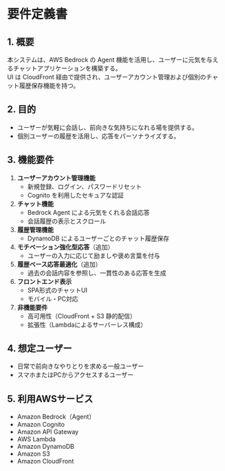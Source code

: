 # 要件定義書  
## 1. 概要  
本システムは、AWS Bedrock の Agent 機能を活用し、ユーザーに元気を与えるチャットアプリケーションを構築する。  
UI は CloudFront 経由で提供され、ユーザーアカウント管理および個別のチャット履歴保存機能を持つ。

## 2. 目的  
- ユーザーが気軽に会話し、前向きな気持ちになれる場を提供する。  
- 個別ユーザーの履歴を活用し、応答をパーソナライズする。

## 3. 機能要件  
1. **ユーザーアカウント管理機能**  
   - 新規登録、ログイン、パスワードリセット  
   - Cognito を利用したセキュアな認証
2. **チャット機能**  
   - Bedrock Agent による元気をくれる会話応答  
   - 会話履歴の表示とスクロール
3. **履歴管理機能**  
   - DynamoDB によるユーザーごとのチャット履歴保存
4. **モチベーション強化型応答**（追加）  
   - ユーザーの入力に応じて励ましや褒め言葉を付与
5. **履歴ベース応答最適化**（追加）  
   - 過去の会話内容を参照し、一貫性のある応答を生成
6. **フロントエンド表示**  
   - SPA形式のチャットUI  
   - モバイル・PC対応
7. **非機能要件**  
   - 高可用性（CloudFront + S3 静的配信）  
   - 拡張性（Lambdaによるサーバーレス構成）

## 4. 想定ユーザー  
- 日常で前向きなやりとりを求める一般ユーザー
- スマホまたはPCからアクセスするユーザー

## 5. 利用AWSサービス  
- Amazon Bedrock（Agent）  
- Amazon Cognito  
- Amazon API Gateway  
- AWS Lambda  
- Amazon DynamoDB  
- Amazon S3  
- Amazon CloudFront
